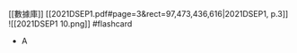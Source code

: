 [[數據庫]]
[[2021DSEP1.pdf#page=3&rect=97,473,436,616|2021DSEP1, p.3]]
![[2021DSEP1 10.png]] #flashcard 
- A
<!--ID: 1730727373173-->


